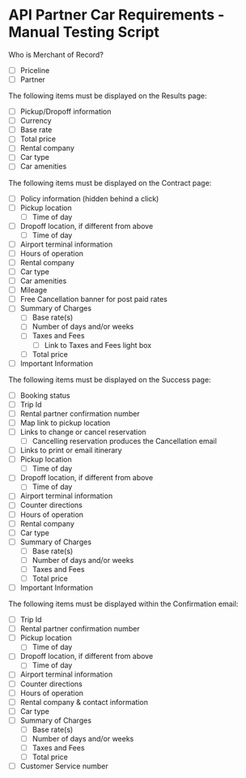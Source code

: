 API Partner Car Requirements - Manual Testing Script
====================================================

Who is Merchant of Record?

- [ ]   Priceline
-  [ ] Partner

The following items must be displayed on the Results page:

-  [ ] Pickup/Dropoff information
- [ ]  Currency
- [ ]  Base rate
-  [ ] Total price
-  [ ] Rental company
- [ ]  Car type
- [ ]  Car amenities

The following items must be displayed on the Contract page:

- [ ]  Policy information (hidden behind a click)
- [ ]  Pickup location
    - [ ]  Time of day
- [ ]  Dropoff location, if different from above
    - [ ]  Time of day
-  [ ] Airport terminal information
-  [ ] Hours of operation
-  [ ] Rental company
- [ ]  Car type
- [ ]  Car amenities
- [ ]  Mileage
- [ ]  Free Cancellation banner for post paid rates
- [ ]  Summary of Charges
    - [ ]  Base rate(s)
    - [ ]  Number of days and/or weeks
    - [ ]  Taxes and Fees
        - [ ]  Link to Taxes and Fees light box
    - [ ]  Total price
- [ ]  Important Information

The following items must be displayed on the Success page:
- [ ]  Booking status
- [ ]  Trip Id
- [ ]  Rental partner confirmation number
- [ ]  Map link to pickup location
- [ ]  Links to change or cancel reservation
    -  [ ] Cancelling reservation produces the Cancellation email
- [ ]  Links to print or email itinerary
- [ ]  Pickup location
    - [ ]  Time of day
- [ ]  Dropoff location, if different from above
    - [ ]  Time of day
- [ ]  Airport terminal information
- [ ]  Counter directions
- [ ]  Hours of operation
- [ ]  Rental company
- [ ]  Car type
- [ ]  Summary of Charges
    - [ ]  Base rate(s)
    - [ ]  Number of days and/or weeks
    - [ ]  Taxes and Fees
    - [ ]  Total price
- [ ] Important Information

The following items must be displayed within the Confirmation email:
- [ ]  Trip Id
- [ ]  Rental partner confirmation number
- [ ]  Pickup location
    - [ ]  Time of day
- [ ]  Dropoff location, if different from above
    - [ ]  Time of day
- [ ]  Airport terminal information
- [ ]  Counter directions
- [ ]  Hours of operation
- [ ]  Rental company & contact information
- [ ]  Car type
- [ ]  Summary of Charges
    - [ ]  Base rate(s)
    - [ ]  Number of days and/or weeks
    - [ ]  Taxes and Fees
    - [ ]  Total price
- [ ]  Customer Service number

